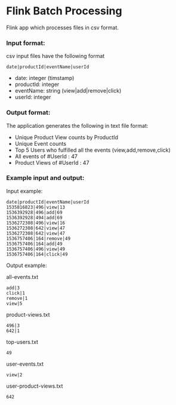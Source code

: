 # Flink Batch Processing

Flink app which processes files in csv format.

### Input format:

csv input files have the following format

```
date|productId|eventName|userId
```
- date: integer (timstamp)
- productId: integer
- eventName: string (view|add|remove|click)
- userId: integer

### Output format:

The application generates the following in text file format:

- Unique Product View counts by ProductId
- Unique Event counts
- Top 5 Users who fulfilled all the events (view,add,remove,click)
- All events of #UserId : 47
- Product Views of #UserId : 47

### Example input and output:

Input example:

```
date|productId|eventName|userId
1535816823|496|view|13
1536392928|496|add|69
1536392928|494|add|69
1536272308|496|view|16
1536272308|642|view|47
1536272308|642|view|47
1536757406|164|remove|49
1536757406|164|add|49
1536757406|496|view|49
1536757406|164|click|49
```

Output example:

all-events.txt		

```
add|3
click|1
remove|1
view|5
```

product-views.txt	

```
496|3
642|1
```

top-users.txt	

```
49
```

user-events.txt

```
view|2
```

user-product-views.txt

```
642
```
